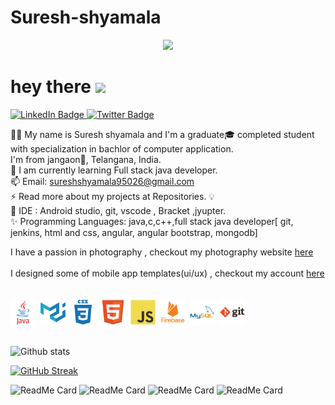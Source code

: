 # Suresh-shyamala


<div id="header" align="center">
  <img src="https://media.giphy.com/media/M9gbBd9nbDrOTu1Mqx/giphy.gif" width="100"/>
 </div >
 
 <h1>
  hey there
  <img src="https://media.giphy.com/media/hvRJCLFzcasrR4ia7z/giphy.gif" width="30px"/>
</h1>

  <div id="badges">
  <a href="https://www.linkedin.com/public-profile/settings?trk=d_flagship3_profile_self_view_public_profile">
    <img src="https://img.shields.io/badge/LinkedIn-blue?style=for-the-badge&logo=linkedin&logoColor=white" alt="LinkedIn Badge"/>
  </a>

  <a href="https://twitter.com/ShyamalaSures12 ">
    <img src="https://img.shields.io/badge/Twitter-blue?style=for-the-badge&logo=twitter&logoColor=white" alt="Twitter Badge"/>
   </a>

 </div>
 
👨‍💻 My name is Suresh shyamala and I'm a graduate🎓 completed student with specialization in bachlor of computer application.<br>
 I'm from jangaon📍, Telangana, India.<br> 
🌱 I am currently learning Full stack java developer.<br>
📫 Email: sureshshyamala95026@gmail.com<br>
⚡ Read more about my projects at Repositories. 💡<br>
🔧 IDE : Android studio, git, vscode , Bracket ,jyupter.<br>
✨ Programming Languages: java,c,c++,full stack java developer[ git, jenkins, html and css, angular,  angular bootstrap, mongodb]<br>
<div>
  I have a passion in photography , checkout my photography website <a href="https://fhoto.000webhostapp.com/">here</a><br>
  <br>
  I designed some of mobile app templates(ui/ux) , checkout my account <a href="https://www.figma.com/files/recent?fuid=919463640697266217">here</a><br>
  <br>
  <br>
  <img src="https://github.com/devicons/devicon/blob/master/icons/java/java-original-wordmark.svg" title="Java" alt="Java" width="40" height="40"/>&nbsp;
<img src="https://github.com/devicons/devicon/blob/master/icons/materialui/materialui-original.svg" title="Material UI" alt="Material UI" width="40" height="40"/>&nbsp;
 <img src="https://github.com/devicons/devicon/blob/master/icons/css3/css3-plain-wordmark.svg"  title="CSS3" alt="CSS" width="40" height="40"/>&nbsp;
  <img src="https://github.com/devicons/devicon/blob/master/icons/html5/html5-original.svg" title="HTML5" alt="HTML" width="40" height="40"/>&nbsp;
  <img src="https://github.com/devicons/devicon/blob/master/icons/javascript/javascript-original.svg" title="JavaScript" alt="JavaScript" width="40" height="40"/>&nbsp;
  <img src="https://github.com/devicons/devicon/blob/master/icons/firebase/firebase-plain-wordmark.svg" title="Firebase" alt="Firebase" width="40" height="40"/>&nbsp;
  <img src="https://github.com/devicons/devicon/blob/master/icons/mysql/mysql-original-wordmark.svg" title="MySQL"  alt="MySQL" width="40" height="40"/>&nbsp;
  <img src="https://github.com/devicons/devicon/blob/master/icons/git/git-original-wordmark.svg" title="Git" **alt="Git" width="40" height="40"/>
</div>
<img src="https://komarev.com/ghpvc/?username=Suresh-28&style=flat-square&color=blue" alt=""/>


![Github stats](https://github-readme-stats.vercel.app/api?username=Suresh-28)


  [![GitHub Streak](http://github-readme-streak-stats.herokuapp.com?user=Suresh-28&theme=dark&background=000000)](https://git.io/streak-stats)

![ReadMe Card](https://github-readme-stats.vercel.app/api/pin/?username=Suresh-28&repo=NSS_Bhavans)
![ReadMe Card](https://github-readme-stats.vercel.app/api/pin/?username=Suresh-28&repo=Tour_Guide)
![ReadMe Card](https://github-readme-stats.vercel.app/api/pin/?username=Suresh-28&repo=Bhavans_Fest)
![ReadMe Card](https://github-readme-stats.vercel.app/api/pin/?username=Suresh-28&repo=Delivery_Dog)
 
 

